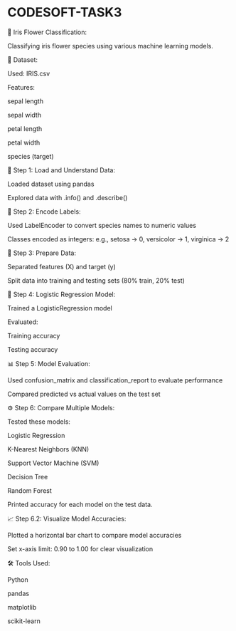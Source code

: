 # CODESOFT-TASK3

🌸 Iris Flower Classification:

Classifying iris flower species using various machine learning models.

📁 Dataset:

Used: IRIS.csv

Features:

sepal length

sepal width

petal length

petal width

species (target)

🔧 Step 1: Load and Understand Data:

Loaded dataset using pandas

Explored data with .info() and .describe()

🧹 Step 2: Encode Labels:

Used LabelEncoder to convert species names to numeric values

Classes encoded as integers: e.g., setosa → 0, versicolor → 1, virginica → 2

🧪 Step 3: Prepare Data:

Separated features (X) and target (y)

Split data into training and testing sets (80% train, 20% test)

🤖 Step 4: Logistic Regression Model:

Trained a LogisticRegression model

Evaluated:

Training accuracy

Testing accuracy

📊 Step 5: Model Evaluation:

Used confusion_matrix and classification_report to evaluate performance

Compared predicted vs actual values on the test set

⚙️ Step 6: Compare Multiple Models:

Tested these models:

Logistic Regression

K-Nearest Neighbors (KNN)

Support Vector Machine (SVM)

Decision Tree

Random Forest

Printed accuracy for each model on the test data.

📈 Step 6.2: Visualize Model Accuracies:

Plotted a horizontal bar chart to compare model accuracies

Set x-axis limit: 0.90 to 1.00 for clear visualization

🛠️ Tools Used:

Python

pandas

matplotlib

scikit-learn

